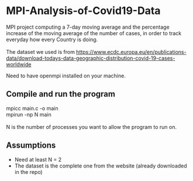# MPI-Analysis-of-Covid19-Data
MPI project computing a 7-day moving average and the percentage increase of the moving average of the number of cases, in order to track everyday how every Country is doing. <br><br>
The dataset we used is from https://www.ecdc.europa.eu/en/publications-data/download-todays-data-geographic-distribution-covid-19-cases-worldwide <br>

Need to have openmpi installed on your machine.

## Compile and run the program
mpicc main.c -o main <br>
mpirun -np N main <br><br>
N is the number of processes you want to allow the program to run on.

## Assumptions
- Need at least N = 2
- The dataset is the complete one from the website (already downloaded in the repo)
